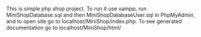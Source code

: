This is simple php shop project.
To run it use xampp, run MiniShopDatabase.sql and then MiniShopDatabaseUser.sql in PhpMyAdmin, and to open site 
go to localhost/MiniShop/index.php.
To see generated documentation go to localhost/MiniShop/html/
